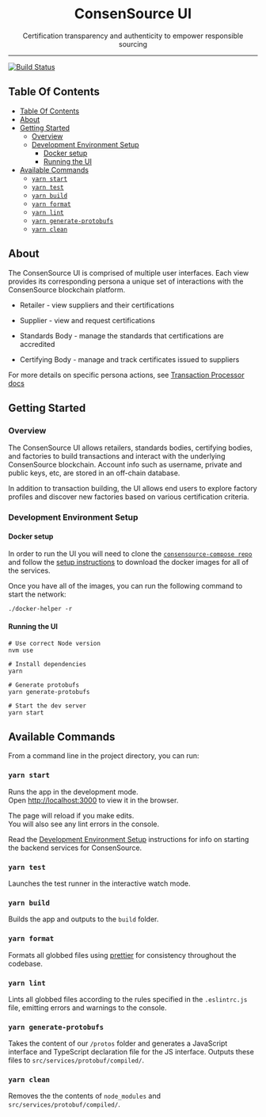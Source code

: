 <div align="center">
  <h1>ConsenSource UI </h1>

  <!-- Future logo -->
  <!-- <a href="https://www.emojione.com/emoji/1f410">
    <img
      height="80"
      width="80"
      alt="goat"
      src="https://raw.githubusercontent.com/testing-library/react-testing-library/master/other/goat.png"
    />
  </a> -->

  <p>Certification transparency and authenticity to empower responsible sourcing</p>
</div>

<hr />

[![Build Status](https://travis-ci.org/target/consensource-ui.svg?branch=master)](https://travis-ci.org/target/consensource-ui)

## Table Of Contents

- [Table Of Contents](#table-of-contents)
- [About](#about)
- [Getting Started](#getting-started)
  - [Overview](#overview)
  - [Development Environment Setup](#development-environment-setup)
    - [Docker setup](#docker-setup)
    - [Running the UI](#running-the-ui)
- [Available Commands](#available-commands)
  - [`yarn start`](#yarn-start)
  - [`yarn test`](#yarn-test)
  - [`yarn build`](#yarn-build)
  - [`yarn format`](#yarn-format)
  - [`yarn lint`](#yarn-lint)
  - [`yarn generate-protobufs`](#yarn-generate-protobufs)
  - [`yarn clean`](#yarn-clean)

## About

The ConsenSource UI is comprised of multiple user interfaces. Each view provides its corresponding persona a unique set of interactions with the ConsenSource blockchain platform.

- Retailer - view suppliers and their certifications

- Supplier - view and request certifications

- Standards Body - manage the standards that certifications are accredited

- Certifying Body - manage and track certificates issued to suppliers

For more details on specific persona actions, see [Transaction Processor docs](https://target.github.io/consensource-docs/docs/developer/txn-processor/)

## Getting Started

### Overview

The ConsenSource UI allows retailers, standards bodies, certifying bodies, and factories to build transactions and interact with the underlying ConsenSource blockchain. Account info such as username, private and public keys, etc, are stored in an off-chain database.

In addition to transaction building, the UI allows end users to explore factory profiles and discover new factories based on various certification criteria.

### Development Environment Setup

#### Docker setup

In order to run the UI you will need to clone the [`consensource-compose repo`](https://github.com/target/consensource-compose) and follow the [setup instructions](https://github.com/target/consensource-compose#setup) to download the docker images for all of the services.

Once you have all of the images, you can run the following command to start the network:

```
./docker-helper -r
```

#### Running the UI

```
# Use correct Node version
nvm use

# Install dependencies
yarn

# Generate protobufs
yarn generate-protobufs

# Start the dev server
yarn start
```

## Available Commands

From a command line in the project directory, you can run:

### `yarn start`

Runs the app in the development mode.<br />
Open [http://localhost:3000](http://localhost:3000) to view it in the browser.

The page will reload if you make edits.<br />
You will also see any lint errors in the console.

Read the [Development Environment Setup](#development-environment-setup) instructions for info on starting the backend services for ConsenSource.

### `yarn test`

Launches the test runner in the interactive watch mode.<br/>

### `yarn build`

Builds the app and outputs to the `build` folder.<br/>

### `yarn format`

Formats all globbed files using [prettier](https://prettier.io/) for consistency throughout the codebase.<br/>

### `yarn lint`

Lints all globbed files according to the rules specified in the `.eslintrc.js` file, emitting errors and warnings to the console.<br/>

### `yarn generate-protobufs`

Takes the content of our `/protos` folder and generates a JavaScript interface and TypeScript declaration file for the JS interface. Outputs these files to `src/services/protobuf/compiled/`.<br/>

### `yarn clean`

Removes the the contents of `node_modules` and `src/services/protobuf/compiled/`.
